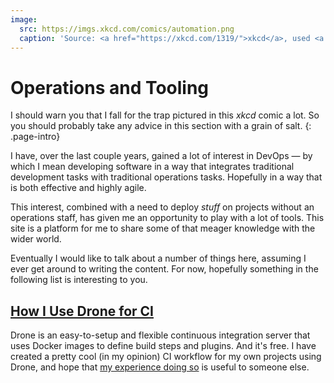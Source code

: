 ```yaml
---
image:
  src: https://imgs.xkcd.com/comics/automation.png
  caption: 'Source: <a href="https://xkcd.com/1319/">xkcd</a>, used <a href="https://xkcd.com/license.html">with permission</a>'
---
```

# Operations and Tooling
I should warn you that I fall for the trap pictured in this *xkcd* comic a lot.
So you should probably take any advice in this section with a grain of salt.
{: .page-intro}

I have, over the last couple years, gained a lot of interest in DevOps &mdash; by
which I mean developing software in a way that integrates traditional 
development tasks with traditional operations tasks. Hopefully in a way that is
both effective and highly agile.

This interest, combined with a need to deploy *stuff* on projects without an 
operations staff, has given me an opportunity to play with a lot of tools. This
site is a platform for me to share some of that meager knowledge with the wider 
world.

Eventually I would like to talk about a number of things here, assuming I ever
get around to writing the content. For now, hopefully something in the following
list is interesting to you.

## [How I Use Drone for CI](./continuous-integration/)
Drone is an easy-to-setup and flexible continuous integration server that uses 
Docker images to define build steps and plugins. And it's free. I have created 
a pretty cool (in my opinion) CI workflow for my own projects using Drone, and
hope that [my experience doing so](./continuous-integration/) is useful
to someone else.

